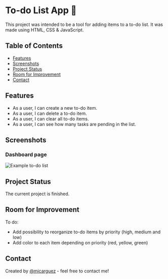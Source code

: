 # To-do List App 📝
This project was intended to be a tool for adding items to a to-do list. It was made using HTML, CSS &amp; JavaScript.

## Table of Contents
* [Features](#features)
* [Screenshots](#screenshots)
* [Project Status](#project-status)
* [Room for Improvement](#room-for-improvement)
* [Contact](#contact)

## Features
- As a user, I can create a new to-do item.
- As a user, I can delete a to-do item.
- As a user, I can clear all to-do items.
- As a user, I can see how many tasks are pending in the list.

## Screenshots
### Dashboard page
![Example to-do list](https://user-images.githubusercontent.com/48107564/218521294-e28f8e13-5fdc-4abc-85ec-db8aadb00906.png)

## Project Status
The current project is finished.

## Room for Improvement
To do:
- Add possibility to reorganize to-do items by priority (high, medium and low)
- Add color to each item depending on priority (red, yellow, green)

## Contact
Created by [@micarguez](https://github.com/micarguez) - feel free to contact me!
